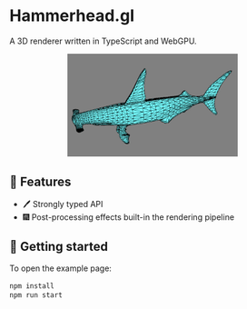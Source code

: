 # Hammerhead.gl

A 3D renderer written in TypeScript and WebGPU.

<div align="center">
    <img src="public/hammerhead.jpg" width="300">
</div>

## :shark: Features

- :pen: Strongly typed API
- :fireworks: Post-processing effects built-in the rendering pipeline

## 🚀 Getting started

To open the example page:

```shell
npm install
npm run start
```
